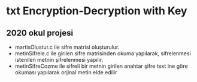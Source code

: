 # txt Encryption-Decryption with Key

## 2020 okul projesi
- martisOlustur.c ile sifre matrisi oluşturulur.
- metinSifrele.c ile girilen sifre matrisinden okuma yapılarak, sifrelenmesi istenilen metnin şifrelenmesi yapılır. 
- metinSifreCozme ile sifreli bir metnin girilen anahtar şifre text ine göre okuması yapılarak orjinal metin elde edilir
